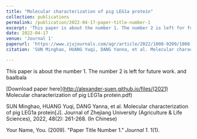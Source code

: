 ```yaml
---
title: "Molecular characterization of pig LEG1a protein"
collection: publications
permalink: /publication/2022-04-17-paper-title-number-1
excerpt: 'This paper is about the number 1. The number 2 is left for future work.'
date: 2022-04-17
venue: 'Journal 1'
paperurl: 'https://www.zjujournals.com/agr/article/2022/1008-9209/1008-9209-2022-48-2-261.shtml'
citation: 'SUN Minghao, HUANG Yuqi, DANG Yanna, et al. Molecular characterization of pig LEG1a protein[J]. Journal of Zhejiang University (Agriculture & Life Sciences), 2022, 48(2): 261-268. (Chinese Journal)'

---
```

This paper is about the number 1. The number 2 is left for future work. and baalbala

[Download paper here](http://alexander-suen.github.io/files/(2021) Molecular characterization of pig LEG1a protein.pdf)

SUN Minghao, HUANG Yuqi, DANG Yanna, et al. Molecular characterization of pig LEG1a protein[J]. Journal of Zhejiang University (Agriculture & Life Sciences), 2022, 48(2): 261-268. (In Chinese)

Your Name, You. (2009). "Paper Title Number 1." <i>Journal 1</i>. 1(1).